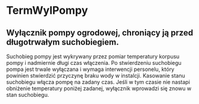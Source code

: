 # TermWylPompy
## Wyłącznik pompy ogrodowej, chroniący ją przed długotrwałym suchobiegiem.

Suchobieg pompy jest wykrywany przez pomiar temperatury korpusu pompy i nadmiernie długi czas włączenia. 
Po stwierdzeniu suchobiegu pompa jest trwale wyłączana i wymaga interwencji personelu, 
który powinien stwierdzić przyczynę braku wody w  instalcji.
Kasowanie stanu suchobiegu włącza pompę na zadany czas. Jeśli w tym czasie nie nastapi obniżenie temperatury poniżej zadanej,
wyłącznik wprowadzi się znowu w stan suchobiegu.


